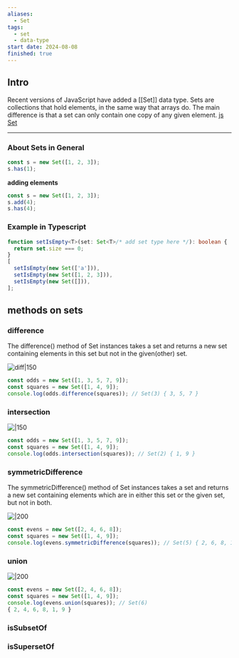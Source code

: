 ```yaml
---
aliases:
  - Set
tags:
  - set
  - data-type
start date: 2024-08-08
finished: true
---
```

## Intro
Recent versions of JavaScript have added a [[Set]] data type. Sets are collections that hold elements, in the same way that arrays do. The main difference is that a set can only contain one copy of any given element.
[js Set](https://developer.mozilla.org/en-US/docs/Web/JavaScript/Reference/Global_Objects/Set)

---

### About Sets in General

```typescript
const s = new Set([1, 2, 3]);
s.has(1);
```

**adding elements**
```typescript
const s = new Set([1, 2, 3]);
s.add(4);
s.has(4);
```
### Example in Typescript

```typescript
function setIsEmpty<T>(set: Set<T>/* add set type here */): boolean {
  return set.size === 0;
}
[
  setIsEmpty(new Set(['a'])),
  setIsEmpty(new Set([1, 2, 3])),
  setIsEmpty(new Set([])),
];
```

## methods on sets

### difference

The difference() method of Set instances takes a set and returns a new set containing elements in this set but not in the given(other) set.

![diff|150](https://developer.mozilla.org/en-US/docs/Web/JavaScript/Reference/Global_Objects/Set/difference/diagram.svg)

```js
const odds = new Set([1, 3, 5, 7, 9]);
const squares = new Set([1, 4, 9]);
console.log(odds.difference(squares)); // Set(3) { 3, 5, 7 }
```

### intersection
![|150](https://developer.mozilla.org/en-US/docs/Web/JavaScript/Reference/Global_Objects/Set/intersection/diagram.svg)

```js
const odds = new Set([1, 3, 5, 7, 9]);
const squares = new Set([1, 4, 9]);
console.log(odds.intersection(squares)); // Set(2) { 1, 9 }
```

### symmetricDifference

The symmetricDifference() method of Set instances takes a set and returns a new set containing elements which are in either this set or the given set, but not in both.

![|200](https://developer.mozilla.org/en-US/docs/Web/JavaScript/Reference/Global_Objects/Set/symmetricDifference/diagram.svg)

```js
const evens = new Set([2, 4, 6, 8]);
const squares = new Set([1, 4, 9]);
console.log(evens.symmetricDifference(squares)); // Set(5) { 2, 6, 8, 1, 9 }

```

### union

![|200](https://developer.mozilla.org/en-US/docs/Web/JavaScript/Reference/Global_Objects/Set/union/diagram.svg)

```js
const evens = new Set([2, 4, 6, 8]);
const squares = new Set([1, 4, 9]);
console.log(evens.union(squares)); // Set(6) 
{ 2, 4, 6, 8, 1, 9 }
```

### isSubsetOf

### isSupersetOf